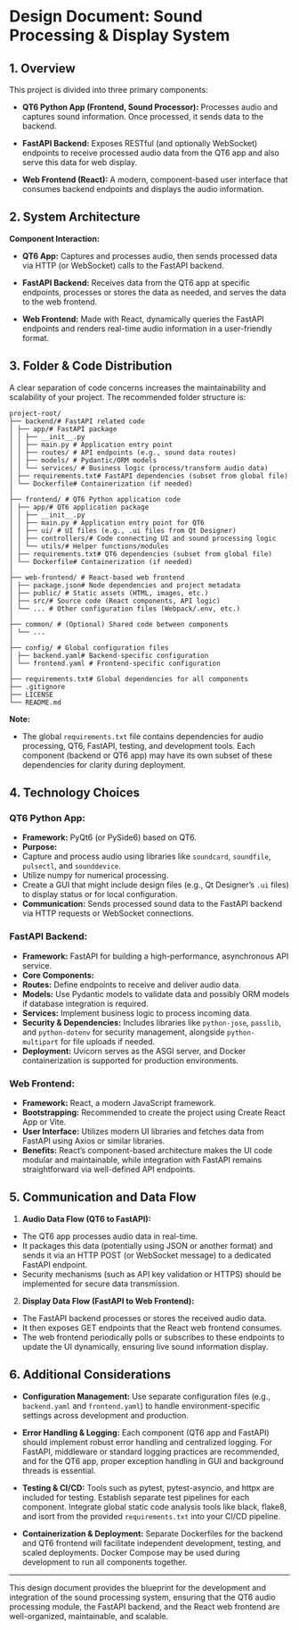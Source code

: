 # Design Document: Sound Processing & Display System
 
## 1. Overview
 
 This project is divided into three primary components:
 
- **QT6 Python App (Frontend, Sound Processor):**
 Processes audio and captures sound information. Once processed, it sends data to the backend.
 
- **FastAPI Backend:**
 Exposes RESTful (and optionally WebSocket) endpoints to receive processed audio data from the QT6 app and also serve this data for web display.
 
- **Web Frontend (React):**
 A modern, component-based user interface that consumes backend endpoints and displays the audio information.
 
## 2. System Architecture
 
**Component Interaction:**
 
- **QT6 App:**
 Captures and processes audio, then sends processed data via HTTP (or WebSocket) calls to the FastAPI backend.
 
- **FastAPI Backend:**
 Receives data from the QT6 app at specific endpoints, processes or stores the data as needed, and serves the data to the web frontend.
 
- **Web Frontend:**
 Made with React, dynamically queries the FastAPI endpoints and renders real-time audio information in a user-friendly format.
 
 ## 3. Folder & Code Distribution
 
 A clear separation of code concerns increases the maintainability and scalability of your project. The recommended folder structure is:
 
 ```
 project-root/
 ├── backend/# FastAPI related code
 │ ├── app/# FastAPI package
 │ │ ├── __init__.py
 │ │ ├── main.py # Application entry point
 │ │ ├── routes/ # API endpoints (e.g., sound data routes)
 │ │ ├── models/ # Pydantic/ORM models
 │ │ └── services/ # Business logic (process/transform audio data)
 │ ├── requirements.txt# FastAPI dependencies (subset from global file)
 │ └── Dockerfile# Containerization (if needed)
 │
 ├── frontend/ # QT6 Python application code
 │ ├── app/# QT6 application package
 │ │ ├── __init__.py
 │ │ ├── main.py # Application entry point for QT6
 │ │ ├── ui/ # UI files (e.g., .ui files from Qt Designer)
 │ │ ├── controllers/# Code connecting UI and sound processing logic
 │ │ └── utils/# Helper functions/modules
 │ ├── requirements.txt# QT6 dependencies (subset from global file)
 │ └── Dockerfile# Containerization (if needed)
 │
 ├── web-frontend/ # React-based web frontend
 │ ├── package.json# Node dependencies and project metadata
 │ ├── public/ # Static assets (HTML, images, etc.)
 │ ├── src/# Source code (React components, API logic)
 │ └── ... # Other configuration files (Webpack/.env, etc.)
 │
 ├── common/ # (Optional) Shared code between components
 │ └── ...
 │
 ├── config/ # Global configuration files
 │ ├── backend.yaml# Backend-specific configuration
 │ └── frontend.yaml # Frontend-specific configuration
 │
 ├── requirements.txt# Global dependencies for all components
 ├── .gitignore
 ├── LICENSE
 └── README.md
 ```
 
**Note:**
- The global `requirements.txt` file contains dependencies for audio processing, QT6, FastAPI, testing, and development tools. Each component (backend or QT6 app) may have its own subset of these dependencies for clarity during deployment.
 
## 4. Technology Choices
 
### QT6 Python App:
- **Framework:** PyQt6 (or PySide6) based on QT6.
- **Purpose:**
- Capture and process audio using libraries like `soundcard`, `soundfile`, `pulsectl`, and `sounddevice`.
- Utilize numpy for numerical processing.
- Create a GUI that might include design files (e.g., Qt Designer’s `.ui` files) to display status or for local configuration.
- **Communication:**
 Sends processed sound data to the FastAPI backend via HTTP requests or WebSocket connections.
 
### FastAPI Backend:
- **Framework:** FastAPI for building a high-performance, asynchronous API service.
- **Core Components:**
- **Routes:** Define endpoints to receive and deliver audio data.
- **Models:** Use Pydantic models to validate data and possibly ORM models if database integration is required.
 - **Services:** Implement business logic to process incoming data.
- **Security & Dependencies:**
 Includes libraries like `python-jose`, `passlib`, and `python-dotenv` for security management, alongside `python-multipart` for file uploads if needed.
- **Deployment:**
 Uvicorn serves as the ASGI server, and Docker containerization is supported for production environments.
 
### Web Frontend:
- **Framework:** React, a modern JavaScript framework.
- **Bootstrapping:**
 Recommended to create the project using Create React App or Vite.
- **User Interface:**
 Utilizes modern UI libraries and fetches data from FastAPI using Axios or similar libraries.
- **Benefits:**
 React’s component-based architecture makes the UI code modular and maintainable, while integration with FastAPI remains straightforward via well-defined API endpoints.
 
## 5. Communication and Data Flow
 
1. **Audio Data Flow (QT6 to FastAPI):**
 - The QT6 app processes audio data in real-time.
 - It packages this data (potentially using JSON or another format) and sends it via an HTTP POST (or WebSocket message) to a dedicated FastAPI endpoint.
 - Security mechanisms (such as API key validation or HTTPS) should be implemented for secure data transmission.
 
2. **Display Data Flow (FastAPI to Web Frontend):**
 - The FastAPI backend processes or stores the received audio data.
 - It then exposes GET endpoints that the React web frontend consumes.
 - The web frontend periodically polls or subscribes to these endpoints to update the UI dynamically, ensuring live sound information display.
 
## 6. Additional Considerations
 
- **Configuration Management:**
 Use separate configuration files (e.g., `backend.yaml` and `frontend.yaml`) to handle environment-specific settings across development and production.
 
- **Error Handling & Logging:**
 Each component (QT6 app and FastAPI) should implement robust error handling and centralized logging. For FastAPI, middleware or standard logging practices are recommended, and for the QT6 app, proper exception handling in GUI and background threads is essential.
 
- **Testing & CI/CD:**
 Tools such as pytest, pytest-asyncio, and httpx are included for testing. Establish separate test pipelines for each component. Integrate global static code analysis tools like black, flake8, and isort from the provided `requirements.txt` into your CI/CD pipeline.
 
- **Containerization & Deployment:**
 Separate Dockerfiles for the backend and QT6 frontend will facilitate independent development, testing, and scaled deployments. Docker Compose may be used during development to run all components together.
 
 ---
 
This design document provides the blueprint for the development and integration of the sound processing system, ensuring that the QT6 audio processing module, the FastAPI backend, and the React web frontend are well-organized, maintainable, and scalable.
